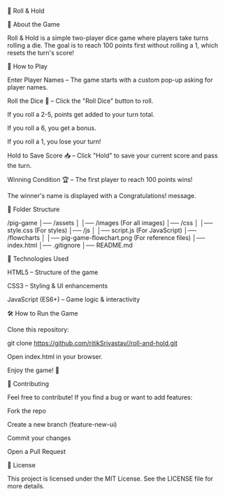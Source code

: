🎲 Roll & Hold

📌 About the Game

Roll & Hold is a simple two-player dice game where players take turns rolling a die. The goal is to reach 100 points first without rolling a 1, which resets the turn's score!

🚀 How to Play

Enter Player Names – The game starts with a custom pop-up asking for player names.

Roll the Dice 🎲 – Click the "Roll Dice" button to roll.

If you roll a 2-5, points get added to your turn total.

If you roll a 6, you get a bonus.

If you roll a 1, you lose your turn!

Hold to Save Score 📥 – Click "Hold" to save your current score and pass the turn.

Winning Condition 🏆 – The first player to reach 100 points wins!

The winner's name is displayed with a Congratulations! message.

📁 Folder Structure

/pig-game
│── /assets
│ │── /images (For all images)
│── /css
│ │── style.css (For styles)
│── /js
│ │── script.js (For JavaScript)
│── /flowcharts
│ │── pig-game-flowchart.png (For reference files)
│── index.html
│── .gitignore
│── README.md

🔧 Technologies Used

HTML5 – Structure of the game

CSS3 – Styling & UI enhancements

JavaScript (ES6+) – Game logic & interactivity

🛠️ How to Run the Game

Clone this repository:

git clone https://github.com/ritikSrivastav//roll-and-hold.git

Open index.html in your browser.

Enjoy the game! 🎲

🤝 Contributing

Feel free to contribute! If you find a bug or want to add features:

Fork the repo

Create a new branch (feature-new-ui)

Commit your changes

Open a Pull Request

📝 License

This project is licensed under the MIT License. See the LICENSE file for more details.
